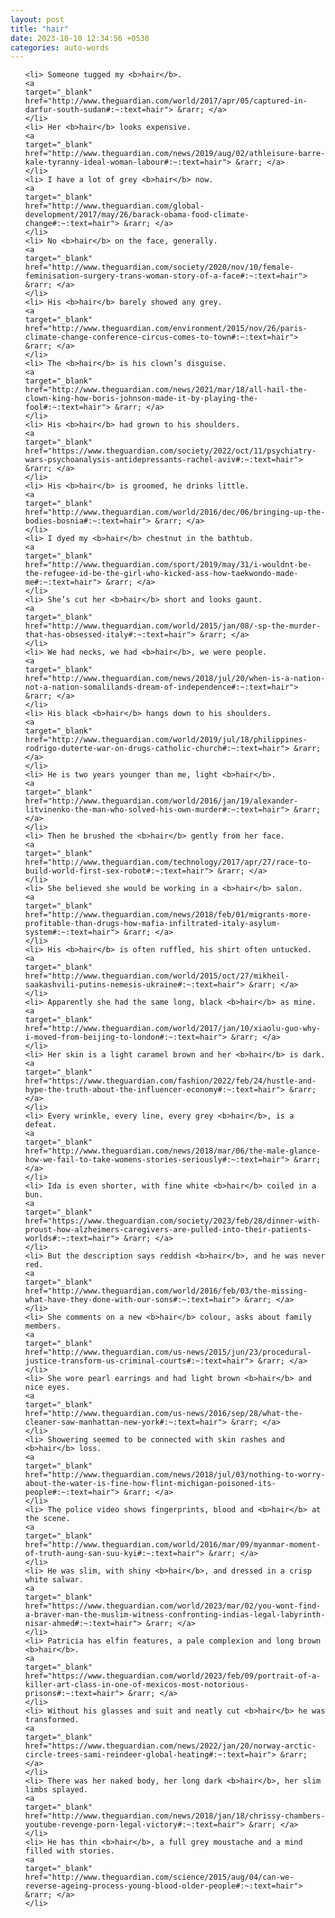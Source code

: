 ```yaml
---
layout: post
title: "hair"
date: 2023-10-10 12:34:56 +0530
categories: auto-words
---
```

<ol>

    <li> Someone tugged my <b>hair</b>.
    <a 
    target="_blank" 
    href="http://www.theguardian.com/world/2017/apr/05/captured-in-darfur-south-sudan#:~:text=hair"> &rarr; </a>
    </li>
    <li> Her <b>hair</b> looks expensive.
    <a 
    target="_blank" 
    href="http://www.theguardian.com/news/2019/aug/02/athleisure-barre-kale-tyranny-ideal-woman-labour#:~:text=hair"> &rarr; </a>
    </li>
    <li> I have a lot of grey <b>hair</b> now.
    <a 
    target="_blank" 
    href="http://www.theguardian.com/global-development/2017/may/26/barack-obama-food-climate-change#:~:text=hair"> &rarr; </a>
    </li>
    <li> No <b>hair</b> on the face, generally.
    <a 
    target="_blank" 
    href="http://www.theguardian.com/society/2020/nov/10/female-feminisation-surgery-trans-woman-story-of-a-face#:~:text=hair"> &rarr; </a>
    </li>
    <li> His <b>hair</b> barely showed any grey.
    <a 
    target="_blank" 
    href="http://www.theguardian.com/environment/2015/nov/26/paris-climate-change-conference-circus-comes-to-town#:~:text=hair"> &rarr; </a>
    </li>
    <li> The <b>hair</b> is his clown’s disguise.
    <a 
    target="_blank" 
    href="http://www.theguardian.com/news/2021/mar/18/all-hail-the-clown-king-how-boris-johnson-made-it-by-playing-the-fool#:~:text=hair"> &rarr; </a>
    </li>
    <li> His <b>hair</b> had grown to his shoulders.
    <a 
    target="_blank" 
    href="https://www.theguardian.com/society/2022/oct/11/psychiatry-wars-psychoanalysis-antidepressants-rachel-aviv#:~:text=hair"> &rarr; </a>
    </li>
    <li> His <b>hair</b> is groomed, he drinks little.
    <a 
    target="_blank" 
    href="http://www.theguardian.com/world/2016/dec/06/bringing-up-the-bodies-bosnia#:~:text=hair"> &rarr; </a>
    </li>
    <li> I dyed my <b>hair</b> chestnut in the bathtub.
    <a 
    target="_blank" 
    href="http://www.theguardian.com/sport/2019/may/31/i-wouldnt-be-the-refugee-id-be-the-girl-who-kicked-ass-how-taekwondo-made-me#:~:text=hair"> &rarr; </a>
    </li>
    <li> She’s cut her <b>hair</b> short and looks gaunt.
    <a 
    target="_blank" 
    href="http://www.theguardian.com/world/2015/jan/08/-sp-the-murder-that-has-obsessed-italy#:~:text=hair"> &rarr; </a>
    </li>
    <li> We had necks, we had <b>hair</b>, we were people.
    <a 
    target="_blank" 
    href="http://www.theguardian.com/news/2018/jul/20/when-is-a-nation-not-a-nation-somalilands-dream-of-independence#:~:text=hair"> &rarr; </a>
    </li>
    <li> His black <b>hair</b> hangs down to his shoulders.
    <a 
    target="_blank" 
    href="http://www.theguardian.com/world/2019/jul/18/philippines-rodrigo-duterte-war-on-drugs-catholic-church#:~:text=hair"> &rarr; </a>
    </li>
    <li> He is two years younger than me, light <b>hair</b>.
    <a 
    target="_blank" 
    href="http://www.theguardian.com/world/2016/jan/19/alexander-litvinenko-the-man-who-solved-his-own-murder#:~:text=hair"> &rarr; </a>
    </li>
    <li> Then he brushed the <b>hair</b> gently from her face.
    <a 
    target="_blank" 
    href="http://www.theguardian.com/technology/2017/apr/27/race-to-build-world-first-sex-robot#:~:text=hair"> &rarr; </a>
    </li>
    <li> She believed she would be working in a <b>hair</b> salon.
    <a 
    target="_blank" 
    href="http://www.theguardian.com/news/2018/feb/01/migrants-more-profitable-than-drugs-how-mafia-infiltrated-italy-asylum-system#:~:text=hair"> &rarr; </a>
    </li>
    <li> His <b>hair</b> is often ruffled, his shirt often untucked.
    <a 
    target="_blank" 
    href="http://www.theguardian.com/world/2015/oct/27/mikheil-saakashvili-putins-nemesis-ukraine#:~:text=hair"> &rarr; </a>
    </li>
    <li> Apparently she had the same long, black <b>hair</b> as mine.
    <a 
    target="_blank" 
    href="http://www.theguardian.com/world/2017/jan/10/xiaolu-guo-why-i-moved-from-beijing-to-london#:~:text=hair"> &rarr; </a>
    </li>
    <li> Her skin is a light caramel brown and her <b>hair</b> is dark.
    <a 
    target="_blank" 
    href="https://www.theguardian.com/fashion/2022/feb/24/hustle-and-hype-the-truth-about-the-influencer-economy#:~:text=hair"> &rarr; </a>
    </li>
    <li> Every wrinkle, every line, every grey <b>hair</b>, is a defeat.
    <a 
    target="_blank" 
    href="http://www.theguardian.com/news/2018/mar/06/the-male-glance-how-we-fail-to-take-womens-stories-seriously#:~:text=hair"> &rarr; </a>
    </li>
    <li> Ida is even shorter, with fine white <b>hair</b> coiled in a bun.
    <a 
    target="_blank" 
    href="https://www.theguardian.com/society/2023/feb/28/dinner-with-proust-how-alzheimers-caregivers-are-pulled-into-their-patients-worlds#:~:text=hair"> &rarr; </a>
    </li>
    <li> But the description says reddish <b>hair</b>, and he was never red.
    <a 
    target="_blank" 
    href="http://www.theguardian.com/world/2016/feb/03/the-missing-what-have-they-done-with-our-sons#:~:text=hair"> &rarr; </a>
    </li>
    <li> She comments on a new <b>hair</b> colour, asks about family members.
    <a 
    target="_blank" 
    href="http://www.theguardian.com/us-news/2015/jun/23/procedural-justice-transform-us-criminal-courts#:~:text=hair"> &rarr; </a>
    </li>
    <li> She wore pearl earrings and had light brown <b>hair</b> and nice eyes.
    <a 
    target="_blank" 
    href="http://www.theguardian.com/us-news/2016/sep/28/what-the-cleaner-saw-manhattan-new-york#:~:text=hair"> &rarr; </a>
    </li>
    <li> Showering seemed to be connected with skin rashes and <b>hair</b> loss.
    <a 
    target="_blank" 
    href="http://www.theguardian.com/news/2018/jul/03/nothing-to-worry-about-the-water-is-fine-how-flint-michigan-poisoned-its-people#:~:text=hair"> &rarr; </a>
    </li>
    <li> The police video shows fingerprints, blood and <b>hair</b> at the scene.
    <a 
    target="_blank" 
    href="http://www.theguardian.com/world/2016/mar/09/myanmar-moment-of-truth-aung-san-suu-kyi#:~:text=hair"> &rarr; </a>
    </li>
    <li> He was slim, with shiny <b>hair</b>, and dressed in a crisp white salwar.
    <a 
    target="_blank" 
    href="https://www.theguardian.com/world/2023/mar/02/you-wont-find-a-braver-man-the-muslim-witness-confronting-indias-legal-labyrinth-nisar-ahmed#:~:text=hair"> &rarr; </a>
    </li>
    <li> Patricia has elfin features, a pale complexion and long brown <b>hair</b>.
    <a 
    target="_blank" 
    href="https://www.theguardian.com/world/2023/feb/09/portrait-of-a-killer-art-class-in-one-of-mexicos-most-notorious-prisons#:~:text=hair"> &rarr; </a>
    </li>
    <li> Without his glasses and suit and neatly cut <b>hair</b> he was transformed.
    <a 
    target="_blank" 
    href="https://www.theguardian.com/news/2022/jan/20/norway-arctic-circle-trees-sami-reindeer-global-heating#:~:text=hair"> &rarr; </a>
    </li>
    <li> There was her naked body, her long dark <b>hair</b>, her slim limbs splayed.
    <a 
    target="_blank" 
    href="http://www.theguardian.com/news/2018/jan/18/chrissy-chambers-youtube-revenge-porn-legal-victory#:~:text=hair"> &rarr; </a>
    </li>
    <li> He has thin <b>hair</b>, a full grey moustache and a mind filled with stories.
    <a 
    target="_blank" 
    href="http://www.theguardian.com/science/2015/aug/04/can-we-reverse-ageing-process-young-blood-older-people#:~:text=hair"> &rarr; </a>
    </li>
